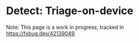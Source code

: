 # Detect: Triage-on-device

Note: This page is a work in progress, tracked in https://fxbug.dev/42139049.
